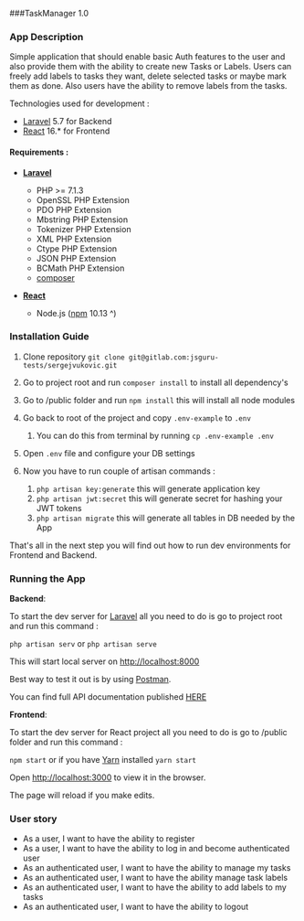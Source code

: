###TaskManager 1.0

### App Description 

Simple application that should enable basic Auth features to the user and also provide them with the ability
to create new Tasks or Labels. Users can freely add labels to tasks they want, delete selected tasks
or maybe mark them as done. Also users have the ability to remove labels from the tasks.

Technologies used for development :

- [Laravel](https://laravel.com/) 5.7 for Backend
- [React](https://reactjs.org/) 16.* for Frontend 

#### Requirements :

- **[Laravel](https://laravel.com/)**

    - PHP >= 7.1.3
    - OpenSSL PHP Extension
    - PDO PHP Extension
    - Mbstring PHP Extension
    - Tokenizer PHP Extension
    - XML PHP Extension
    - Ctype PHP Extension
    - JSON PHP Extension
    - BCMath PHP Extension
    - [composer](https://getcomposer.org/)
    
- **[React](https://reactjs.org/)**
    - Node.js ([npm](https://nodejs.org/en/) 10.13 ^)


### Installation Guide

1) Clone repository 
    `git clone git@gitlab.com:jsguru-tests/sergejvukovic.git`
    
2) Go to project root and run `composer install` to install all dependency's

3) Go to /public folder and run `npm install` this will install all node modules

4) Go back to root of the project and copy `.env-example` to `.env`
    1) You can do this from terminal by running `cp .env-example .env`
    
5) Open `.env` file and configure your DB settings

6) Now you have to run couple of artisan commands  : 
    1) `php artisan key:generate` this will generate application key
    2) `php artisan jwt:secret` this will generate secret for hashing your JWT tokens
    3) `php artisan migrate` this will generate all tables in DB needed by the App
    
That's all in the next step you will find out how to run dev environments for Frontend and Backend.

### Running the App

**Backend**:

To start the dev server for [Laravel](https://laravel.com/) all you need to do is go to project root and run this command :

`php artisan serv` or `php artisan serve`

This will start local server on [http://localhost:8000](http://localhost:8000)

Best way to test it out is by using [Postman](https://www.getpostman.com/).

You can find full API documentation published [HERE](https://documenter.getpostman.com/view/1233214/RzfasXYP)

**Frontend**:

To start the dev server for React project all you need to do is go to /public folder and run this command :

`npm start` or if you have [Yarn](https://yarnpkg.com/en/) installed `yarn start`

Open [http://localhost:3000](http://localhost:3000) to view it in the browser.

The page will reload if you make edits.<br>

### User story
- As a user, I want to have the ability to register
- As a user, I want to have the ability to log in and become
authenticated user
- As an authenticated user, I want to have the ability to
manage my tasks
- As an authenticated user, I want to have the ability
manage task labels
- As an authenticated user, I want to have the ability to add
labels to my tasks
- As an authenticated user, I want to have the ability to
logout